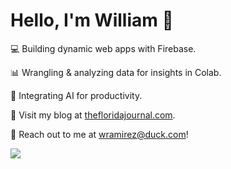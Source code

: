 # Hello, I'm William 👋

💻 Building dynamic web apps with Firebase.

📊 Wrangling & analyzing data for insights in Colab.

🤖 Integrating AI for productivity.

🌴 Visit my blog at [thefloridajournal.com](https://www.thefloridajournal.com/).

🦆 Reach out to me at [wramirez@duck.com](mailto:wramirez@duck.com)!

<img src="https://media0.giphy.com/media/v1.Y2lkPTc5MGI3NjExbWM0emdrMWo5Z3NtYzduNWdxMjUxNDZ6MjQ1dDNlZTltM2Q3eGxybiZlcD12MV9pbnRlcm5hbF9naWZfYnlfaWQmY3Q9Zw/LHCI5dKOzF4VAy9lSd/giphy.gif"/>

